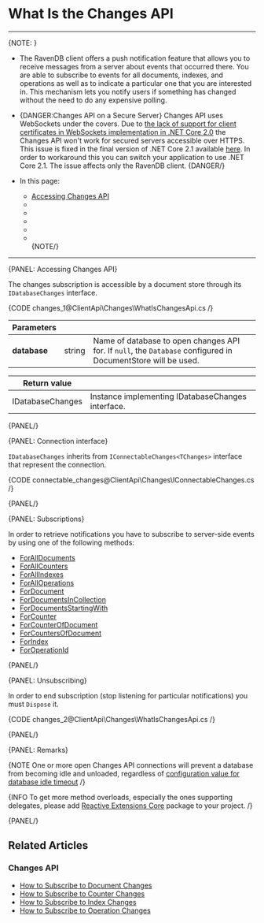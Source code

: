 # What Is the Changes API

---

{NOTE: }

* The RavenDB client offers a push notification feature that allows you to receive messages from a server about events that occurred there.
  You are able to subscribe to events for all documents, indexes, and operations as well as to indicate a particular one that you are interested in. 
  This mechanism lets you notify users if something has changed without the need to do any expensive polling. 

* {DANGER:Changes API on a Secure Server}
  Changes API uses WebSockets under the covers. Due to [the lack of support for client certificates in WebSockets implementation in .NET Core 2.0](https://github.com/dotnet/corefx/issues/5120#issuecomment-348557761)
  the Changes API won't work for secured servers accessible over HTTPS.
  This issue is fixed in the final version of .NET Core 2.1 available [here](https://dotnet.microsoft.com/download). In order to workaround this you can switch your application to use .NET Core 2.1.
  The issue affects only the RavenDB client.
  {DANGER/}

* In this page:  
  * [Accessing Changes API](../../)  
  * [](../../)  
  * [](../../)  
  * [](../../)  
  * [](../../)  
  * [](../../)  
{NOTE/}

---

{PANEL: Accessing Changes API}

The changes subscription is accessible by a document store through its `IDatabaseChanges` interface.

{CODE changes_1@ClientApi\Changes\WhatIsChangesApi.cs /}

| Parameters | | |
| ------------- | ------------- | ----- |
| **database** | string | Name of database to open changes API for. If `null`, the `Database` configured in DocumentStore will be used. |

| Return value | |
| ------------- | ----- |
| IDatabaseChanges | Instance implementing IDatabaseChanges interface. |

{PANEL/}

{PANEL: Connection interface}

`IDatabaseChanges` inherits from `IConnectableChanges<TChanges>` interface that represent the connection.

{CODE connectable_changes@ClientApi\Changes\IConnectableChanges.cs /}

{PANEL/}

{PANEL: Subscriptions}

In order to retrieve notifications you have to subscribe to server-side events by using one of the following methods:

- [ForAllDocuments](../../client-api/changes/how-to-subscribe-to-document-changes#foralldocuments)
- [ForAllCounters](../../client-api/changes/how-to-subscribe-to-counter-changes#forallcounters)
- [ForAllIndexes](../../client-api/changes/how-to-subscribe-to-index-changes#forallindexes)
- [ForAllOperations](../../client-api/changes/how-to-subscribe-to-operation-changes#foralloperations)
- [ForDocument](../../client-api/changes/how-to-subscribe-to-document-changes#fordocument)
- [ForDocumentsInCollection](../../client-api/changes/how-to-subscribe-to-document-changes#fordocumentsincollection)
- [ForDocumentsStartingWith](../../client-api/changes/how-to-subscribe-to-document-changes#fordocumentsstartingwith)
- [ForCounter](../../client-api/changes/how-to-subscribe-to-counter-changes#forcounter)
- [ForCounterOfDocument](../../client-api/changes/how-to-subscribe-to-counter-changes#forcounterofdocument)
- [ForCountersOfDocument](../../client-api/changes/how-to-subscribe-to-counter-changes#forcountersofdocument)
- [ForIndex](../../client-api/changes/how-to-subscribe-to-index-changes#forindex)
- [ForOperationId](../../client-api/changes/how-to-subscribe-to-operation-changes#foroperation)

{PANEL/}

{PANEL: Unsubscribing}

In order to end subscription (stop listening for particular notifications) you must `Dispose` it.

{CODE changes_2@ClientApi\Changes\WhatIsChangesApi.cs /}

{PANEL/}

{PANEL: Remarks}

{NOTE One or more open Changes API connections will prevent a database from becoming idle and unloaded, regardless of [configuration value for database idle timeout](../../server/configuration/database-configuration#databases.maxidletimeinsec) /}

{INFO To get more method overloads, especially the ones supporting delegates, please add [Reactive Extensions Core](https://www.nuget.org/packages/System.Reactive.Core/) package to your project. /}

{PANEL/}

## Related Articles

### Changes API

- [How to Subscribe to Document Changes](../../client-api/changes/what-is-changes-api)
- [How to Subscribe to Counter Changes](../../client-api/changes/what-is-changes-api)
- [How to Subscribe to Index Changes](../../client-api/changes/how-to-subscribe-to-index-changes)
- [How to Subscribe to Operation Changes](../../client-api/changes/how-to-subscribe-to-operation-changes)
